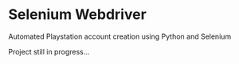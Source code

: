 # Selenium Webdriver

Automated Playstation account creation using Python and Selenium

Project still in progress...
